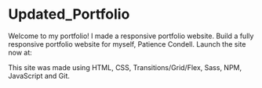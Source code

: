 # Updated_Portfolio
Welcome to my portfolio! I made a responsive portfolio website. Build a fully 
responsive portfolio website for myself, Patience Condell. Launch the site now at: 


This site was made using HTML, CSS, Transitions/Grid/Flex, Sass, NPM, JavaScript and Git.

